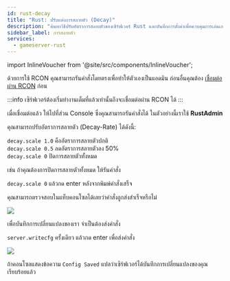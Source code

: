 ```yaml
---
id: rust-decay
title: "Rust: ปรับแต่งการสลายตัว (Decay)"
description: "ค้นหาวิธีปรับอัตราการสลายตัวของเซิร์ฟเวอร์ Rust และบันทึกการตั้งค่าเพื่อควบคุมการเล่นเกมได้ดีขึ้น → เรียนรู้เพิ่มเติมตอนนี้"
sidebar_label: การสลายตัว
services:
  - gameserver-rust
---
```


import InlineVoucher from '@site/src/components/InlineVoucher';

<InlineVoucher />

ด้วยการใช้ RCON คุณสามารถรันคำสั่งโดยตรงเพื่อทำให้ตัวเองเป็นแอดมิน ก่อนอื่นคุณต้อง [เชื่อมต่อผ่าน RCON](rust-connectrcon.md) ก่อน

:::info
เซิร์ฟเวอร์ต้องเริ่มทำงานเต็มที่แล้วเท่านั้นถึงจะเชื่อมต่อผ่าน RCON ได้
:::

เมื่อเชื่อมต่อแล้ว ให้ไปที่ส่วน Console ซึ่งคุณสามารถรันคำสั่งได้ ในตัวอย่างนี้เราใช้ **RustAdmin**

คุณสามารถปรับอัตราการสลายตัว (Decay-Rate) ได้ดังนี้:

`decay.scale 1.0` คืออัตราการสลายตัวปกติ<br/>
`decay.scale 0.5` ลดอัตราการสลายตัวลง 50%<br/>
`decay.scale 0` ปิดการสลายตัวทั้งหมด<br/>

เช่น ถ้าคุณต้องการปิดการสลายตัวทั้งหมด ให้รันคำสั่ง

```decay.scale 0``` แล้วกด enter หลังจากพิมพ์คำสั่งเสร็จ

คุณสามารถตรวจสอบในแท็บคอนโซลได้เลยว่าคำสั่งถูกส่งสำเร็จหรือไม่

![](https://screensaver01.zap-hosting.com/index.php/s/J4HPW5Dee93BDJP/preview)

เพื่อบันทึกการเปลี่ยนแปลงของเรา จำเป็นต้องส่งคำสั่ง

```server.writecfg``` ครั้งเดียว แล้วกด enter เพื่อส่งคำสั่ง

![](https://screensaver01.zap-hosting.com/index.php/s/kEbCodqYTf8tqKp/preview)

ถ้าคอนโซลแสดงข้อความ `Config Saved` แปลว่าเซิร์ฟเวอร์ได้บันทึกการเปลี่ยนแปลงของคุณเรียบร้อยแล้ว


<InlineVoucher />
